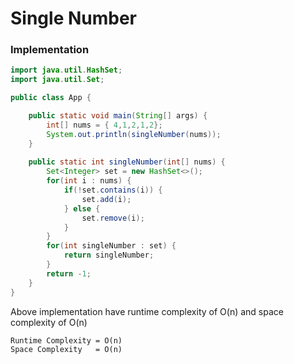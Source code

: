 # Single Number

### Implementation

```java
import java.util.HashSet;
import java.util.Set;

public class App {

	public static void main(String[] args) {
		int[] nums = { 4,1,2,1,2};
		System.out.println(singleNumber(nums));
	}
	
	public static int singleNumber(int[] nums) {
		Set<Integer> set = new HashSet<>();
		for(int i : nums) {
			if(!set.contains(i)) {
				set.add(i);
			} else {
				set.remove(i);
			}
		}
		for(int singleNumber : set) {
			return singleNumber;
		}
		return -1;
	}
}
```
Above implementation have runtime complexity of O(n) and space complexity of O(n)
```
Runtime Complexity = O(n)
Space Complexity   = O(n)
```
